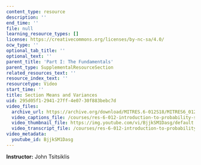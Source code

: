 ```yaml
---
content_type: resource
description: ''
end_time: ''
file: null
learning_resource_types: []
license: https://creativecommons.org/licenses/by-nc-sa/4.0/
ocw_type: ''
optional_tab_title: ''
optional_text: ''
parent_title: 'Part I: The Fundamentals'
parent_type: SupplementalResourceSection
related_resources_text: ''
resource_index_text: ''
resourcetype: Video
start_time: ''
title: Section Means and Variances
uid: 295d05f1-2941-27ff-4e07-30f883bebc7d
video_files:
  archive_url: https://archive.org/download/MITRES.6-012S18/MITRES6_012S18_L13-09_300k.mp4
  video_captions_file: /courses/res-6-012-introduction-to-probability-spring-2018/d163302cd750514983eb5e99c1d69576_BjjkSM1Dasg.vtt
  video_thumbnail_file: https://img.youtube.com/vi/BjjkSM1Dasg/default.jpg
  video_transcript_file: /courses/res-6-012-introduction-to-probability-spring-2018/1014552b6e4a44add0da59814400d753_BjjkSM1Dasg.pdf
video_metadata:
  youtube_id: BjjkSM1Dasg
---
```


**Instructor:** John Tsitsiklis

